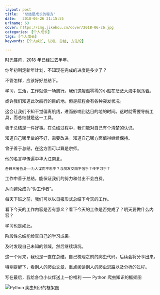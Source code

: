 ```yaml
---
layout: post
title:  "总结是成长的秘方"
date:   2018-06-26 21:15:55
urlname: 63
cover: https://img.jikehou.cn/cover/2018-06-26.jpg
categories: [个人成长]
tags: [个人成长]
keywords: [个人成长, 认知, 总结, 方法论]

---
```

时光荏苒，2018 年已经过去半年。

你年初制定新年计划，不知现在完成的进度是多少了？

不管怎样，应该好好总结下。

学习，生活，工作就像一场航行。我们这艘孤零零的小船在茫茫大海中飘荡着。

或许我们知道此次航行的目的地。但是航程会有各种突发状况。

这会让我们不知不觉偏离航线，进而影响到达目的地的时间。这时就需要导航工具，而总结就是这一工具。

善于总结是一件好事。在总结过程中，我们能对自己有个清楚的认识。

知道自己哪里做的不好，需要改进。知道自己哪方面值得继续保持。
<!-- more -->
曾子善于总结，在这方面可以算是宗师。

他的名言早传遍中华大江南北。

`吾日三省吾身——为人谋而不忠乎？与朋友交而不信乎？传不习乎？`

工作中善于总结，能保证我们的努力和付出不会白费。

从而避免成为“伪工作者”。

每天下班之前，我们可以以日报形式总结下今天的工作。

看下今天的工作内容是否有意义？看下今天的工作是否完成了？明天要做什么内容？

学习也是如此。

阶段性总结能检查自己的学习成果。

及时发现自己未知的领域，然后继续填坑。

这一个月来，我也是一直在总结。自己梳理之前的爬虫代码，后续会将分享出来。

特别提醒下，看别人的爬虫文章，重点阅读别人的爬虫思路以及分析的过程。

写在最后，我给各位小伙伴送上一份福利 —— Python 爬虫知识的框架图

![Python 爬虫知识的框架图](https://img.jikehou.cn/img/94_1.png)
